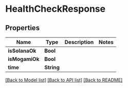 # HealthCheckResponse

## Properties
Name | Type | Description | Notes
------------ | ------------- | ------------- | -------------
**isSolanaOk** | **Bool** |  | 
**isMogamiOk** | **Bool** |  | 
**time** | **String** |  | 

[[Back to Model list]](../README.md#documentation-for-models) [[Back to API list]](../README.md#documentation-for-api-endpoints) [[Back to README]](../README.md)


